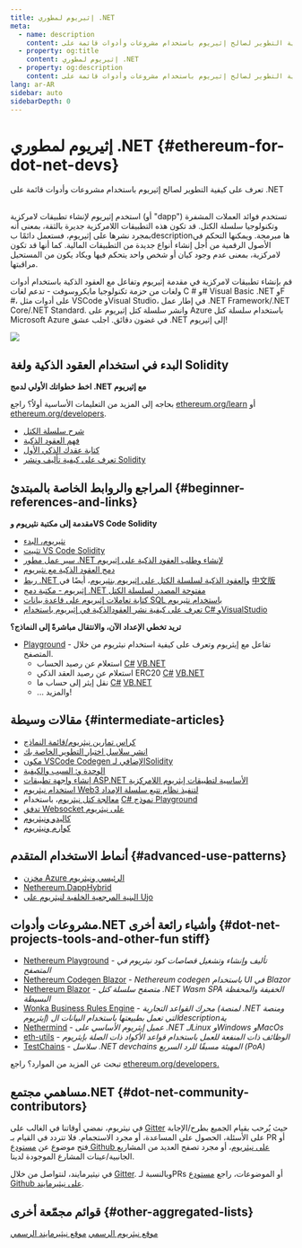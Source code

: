 ```yaml
---
title: إثيريوم لمطوري .NET
meta:
  - name: description
    content: تعرف على كيفية التطوير لصالح إثيريوم باستخدام مشروعات وأدوات قائمة على .NET
  - property: og:title
    content: إثيريوم لمطوري .NET
  - property: og:description
    content: تعرف على كيفية التطوير لصالح إثيريوم باستخدام مشروعات وأدوات قائمة على .NET
lang: ar-AR
sidebar: auto
sidebarDepth: 0
---
```


# إثيريوم لمطوري .NET {#ethereum-for-dot-net-devs}

<div class="featured">تعرف على كيفية التطوير لصالح إثيريوم باستخدام مشروعات وأدوات قائمة على .NET</div><br>

استخدم إثيريوم لإنشاء تطبيقات لامركزية (أو "dapp") تستخدم فوائد العملات المشفرة وتكنولوجيا سلسلة الكتل. قد تكون هذه التطبيقات اللامركزية جديرة بالثقة، بمعنى أنه بمجرد نشرها على إثيريوم، فستعمل دائمًا بdescriptionها مبرمجة. ويمكنها التحكم في الأصول الرقمية من أجل إنشاء أنواع جديدة من التطبيقات المالية. كما أنها قد تكون لامركزية، بمعنى عدم وجود كيان أو شخص واحد يتحكم فيها ويكاد يكون من المستحيل مراقبتها.

قم بإنشاء تطبيقات لامركزية في مقدمة إثيريوم وتفاعل مع العقود الذكية باستخدام أدوات ولغات من حزمة تكنولوجيا مايكروسوفت - تدعم لغات C # و# Visual Basic .NET وF #، على أدوات مثل VSCode وVisual Studio، في إطار عمل .NET Framework/.NET Core/.NET Standard. وانشر سلسلة كتل إثيريوم على Azure باستخدام سلسلة كتل Microsoft Azure في غضون دقائق. اجلب عشق .NET إلى إثيريوم!

<img src="https://raw.githubusercontent.com/Nethereum/Nethereum/master/logos/logo192x192t.png" />

## البدء في استخدام العقود الذكية ولغة Solidity

**اخط خطواتك الأولي لدمج .NET مع إثيريوم**

بحاجه إلى المزيد من التعليمات الأساسية أولاُ؟ راجع [ethereum.org/learn](/ar/learn/) أو [ethereum.org/developers](/ar/developers/).

- [شرح سلسلة الكتل](https://kauri.io/article/d55684513211466da7f8cc03987607d5/blockchain-explained)
- [فهم العقود الذكية](https://kauri.io/article/e4f66c6079e74a4a9b532148d3158188/ethereum-101-part-5-the-smart-contract)
- [كتابة عقدك الذكي الأول](https://kauri.io/article/124b7db1d0cf4f47b414f8b13c9d66e2/remix-ide-your-first-smart-contract)
- [تعرف على كيفية تأليف ونشر Solidity](https://kauri.io/article/973c5f54c4434bb1b0160cff8c695369/understanding-smart-contract-compilation-and-deployment)

## المراجع والروابط الخاصة بالمبتدئ {#beginner-references-and-links}

**مقدمة إلى مكتبة نثيريوم وVS Code Solidity**

- [نثيريوم، البدء](https://docs.nethereum.com/en/latest/getting-started/)
- [تثبيت VS Code Solidity](https://marketplace.visualstudio.com/items?itemName=JuanBlanco.solidity)
- [سير عمل مطور .NET لإنشاء وطلب العقود الذكية على إثيريوم](https://medium.com/coinmonks/a-net-developers-workflow-for-creating-and-calling-ethereum-smart-contracts-44714f191db2)
- [دمج العقود الذكية مع نثيريوم](https://kauri.io/article/b54334b0695342c1bbe161c4c4467b50/smart-contracts-integration-with-nethereum)
- [ربط .NET والعقود الذكية لسلسلة الكتل على إثيريوم بنثيريوم](https://medium.com/my-blockchain-development-daily-journey/interfacing-net-and-ethereum-blockchain-smart-contracts-with-nethereum-2fa3729ac933)، أيضًا في [中文版](https://medium.com/my-blockchain-development-daily-journey/%E4%BD%BF%E7%94%A8nethereum%E9%80%A3%E6%8E%A5-net%E5%92%8C%E4%BB%A5%E5%A4%AA%E7%B6%B2%E5%8D%80%E5%A1%8A%E9%8F%88%E6%99%BA%E8%83%BD%E5%90%88%E7%B4%84-4a96d35ad1e1)
- [إثيريوم - مكتبة دمج .NET مفتوحة المصدر لسلسلة الكتل](https://kauri.io/article/d15dfd4903f149cdb84b3ce666103b52/v1/nethereum-an-open-source-.net-integration-library-for-blockchain)
- [كتابة تعاملات إثيريوم على قاعدة بيانات SQL باستخدام نثيريوم](https://medium.com/coinmonks/writing-ethereum-transactions-to-sql-database-using-nethereum-fd94e0e4fa36)
- [تعرف على كيفية نشر العقودالذكية في إثيريوم باستخدام C# وVisualStudio](https://koukia.ca/deploy-ethereum-smart-contracts-using-c-and-visualstudio-5be188ae928c) <br>

**تريد تخطي الإعداد الآن، والانتقال مباشرةً إلى النماذج؟**

- [Playground](http://playground.nethereum.com/) - تفاعل مع إيثريوم وتعرف على كيفية استخدام نيثريوم من خلال المتصفح.
  - استعلام عن رصيد الحساب [C#](http://playground.nethereum.com/csharp/id/1001) [VB.NET](http://playground.nethereum.com/vb/id/2001)
  - استعلام عن رصيد العقد الذكي ERC20 [C#](http://playground.nethereum.com/csharp/id/1005) [VB.NET](http://playground.nethereum.com/vb/id/2004)
  - نقل إيثر إلى حساب ما [C#](http://playground.nethereum.com/csharp/id/1003) [VB.NET](http://playground.nethereum.com/vb/id/2003)
  - ... والمزيد!

## مقالات وسيطة {#intermediate-articles}

- [كراس تمارين نيثريوم/قائمة النماذج](http://docs.nethereum.com/en/latest/Nethereum.Workbooks/docs/)
- [انشر سلاسل اختبار التطوير الخاصة بك](https://github.com/Nethereum/Testchains)
- [مكون VSCode Codegen الإضافي لـSolidity](https://docs.nethereum.com/en/latest/nethereum-codegen-vscodesolidity/)
- [الوحدة و: السبب والكيفية](https://www.raywenderlich.com/5509-unity-and-ethereum-why-and-how)
- [إنشاء واجهة تطبيقات ASP.NET الأساسية لتطبيقات إيثريوم اللامركزية](https://tech-mint.com/create-asp-net-core-web-api-for-ethereum-dapps/)
- [استخدام نيثريوم Web3 لتنفيذ نظام تتبع سلسلة الإمداد](http://blog.pomiager.com/post/using-nethereum-web3-to-implement-a-supply-chain-traking-system4)
- [معالجة كتل نيثريوم](https://nethereum.readthedocs.io/en/latest/nethereum-block-processing-detail/)، باستخدام [C# نموذج Playground](http://playground.nethereum.com/csharp/id/1025)
- [تدفق Websocket على نيثريوم](https://nethereum.readthedocs.io/en/latest/nethereum-subscriptions-streaming/)
- [كاليدو ونيثريوم](https://kaleido.io/kaleido-and-nethereum/)
- [كوارم ونيثريوم](https://github.com/Nethereum/Nethereum/blob/master/src/Nethereum.Quorum/README.md)

## أنماط الاستخدام المتقدم {#advanced-use-patterns}

- [مخزن Azure الرئيسي ونيثريوم](https://github.com/Azure-Samples/bc-community-samples/tree/master/akv-nethereum)
- [Nethereum.DappHybrid](https://github.com/Nethereum/Nethereum.DappHybrid)
- [البنية المرجعية الخلفية لنيثريوم على Ujo](https://docs.nethereum.com/en/latest/nethereum-ujo-backend-sample/)

## مشروعات وأدوات.NET وأشياء رائعة أخرى {#dot-net-projects-tools-and-other-fun stiff}

- [Nethereum Playground](http://playground.nethereum.com/) - _تأليف وإنشاء وتشغيل قصاصات كود نيثريوم في المتصفح_
- [Nethereum Codegen Blazor](https://github.com/Nethereum/Nethereum.CodeGen.Blazor) - _Nethereum codegen باستخدام UI في Blazor_
- [Nethereum Blazor](https://github.com/Nethereum/NethereumBlazor) - _متصفح سلسلة كتل .NET Wasm SPA الخفيفة والمحفظة البسيطة_
- [Wonka Business Rules Engine](https://docs.nethereum.com/en/latest/wonka/) - _محرك القواعد التجارية (لمنصة .NET ومنصة إيثريوم) التي تعمل بطبيعتها باستخدام البيانات الdescriptionية_
- [Nethermind](https://github.com/NethermindEth/nethermind) - _عميل إيثريوم الأساسي على .NET لـLinux وWindows وMacOs_
- [eth-utils](https://github.com/ethereum/eth-utils/) - _الوظائف ذات المنفعة للعمل باستخدام قواعد الأكواد ذات الصلة بإيثريوم_
- [TestChains](https://github.com/Nethereum/TestChains) - _سلاسل .NET devchains المهيئة مسبقًا للرد السريع (PoA)_

تبحث عن المزيد من الموارد؟ راجع [ethereum.org/developers.](/ar/developers/)

## مساهمي مجتمع.NET {#dot-net-community-contributors}

في نيثريوم، نمضي أوقاتنا في الغالب على [Gitter](https://gitter.im/Nethereum/Nethereum) حيث يُرحب بقيام الجميع بطرح/الإجابة على الأسئلة، الحصول على المساعدة، أو مجرد الاستجمام. فلا تتردد في القيام بـ PR أو فتح موضوع عن [مستودع Github على نيثريوم](https://github.com/Nethereum)، أو مجرد تصفح العديد من المشاريع الجانبية/عينات المشارع الموجودة لدينا.

في نيثيرمايند، لنتواصل من خلال [Gitter](https://gitter.im/nethermindeth/nethermind). وبالنسبة لـPRs أو الموضوعات، راجع [مستودع Github على نيثيرمايند](https://github.com/NethermindEth/nethermind).

## قوائم مجمّعة أخرى {#other-aggregated-lists}

[موقع نيثريوم الرسمي](https://nethereum.com/) [موقع نيثيرمايند الرسمي](https://nethermind.io/)
